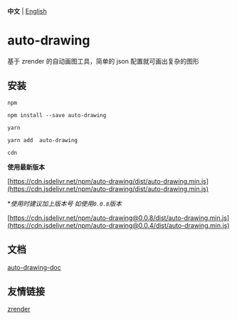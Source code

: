 **中文** | [English](https://github.com/l-x-f/auto-drawing/blob/main/README.md)

# auto-drawing

基于 zrender 的自动画图工具，简单的 json 配置就可画出复杂的图形

## 安装

`npm`

```
npm install --save auto-drawing
```

`yarn`

```
yarn add  auto-drawing
```

`cdn`

**使用最新版本**

[https://cdn.jsdelivr.net/npm/auto-drawing/dist/auto-drawing.min.js](https://cdn.jsdelivr.net/npm/auto-drawing/dist/auto-drawing.min.js)

\*_使用时建议加上版本号 如使用`0.0.8`版本_

[https://cdn.jsdelivr.net/npm/auto-drawing@0.0.8/dist/auto-drawing.min.js](https://cdn.jsdelivr.net/npm/auto-drawing@0.0.4/dist/auto-drawing.min.js)

## 文档

[auto-drawing-doc](https://l-x-f.github.io/auto-drawing-doc/)

## 友情链接

[zrender](https://ecomfe.github.io/zrender-doc/public/)
